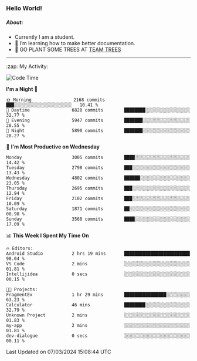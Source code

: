 ### Hello World!

##### About:
- Currently I am a student.
- 🌱 I’m learning how to make better documentation.
- 🌱 GO PLANT SOME TREES AT [TEAM TREES](https://teamtrees.org/)

---
  <summary>:zap: My Activity:</summary>
  
<!--START_SECTION:waka-->
![Code Time](http://img.shields.io/badge/Code%20Time-1%2C297%20hrs%2036%20mins-blue)

**I'm a Night 🦉** 

```text
🌞 Morning                2168 commits        ███░░░░░░░░░░░░░░░░░░░░░░   10.41 % 
🌆 Daytime                6828 commits        ████████░░░░░░░░░░░░░░░░░   32.77 % 
🌃 Evening                5947 commits        ███████░░░░░░░░░░░░░░░░░░   28.55 % 
🌙 Night                  5890 commits        ███████░░░░░░░░░░░░░░░░░░   28.27 % 
```
📅 **I'm Most Productive on Wednesday** 

```text
Monday                   3005 commits        ████░░░░░░░░░░░░░░░░░░░░░   14.42 % 
Tuesday                  2798 commits        ███░░░░░░░░░░░░░░░░░░░░░░   13.43 % 
Wednesday                4802 commits        ██████░░░░░░░░░░░░░░░░░░░   23.05 % 
Thursday                 2695 commits        ███░░░░░░░░░░░░░░░░░░░░░░   12.94 % 
Friday                   2102 commits        ███░░░░░░░░░░░░░░░░░░░░░░   10.09 % 
Saturday                 1871 commits        ██░░░░░░░░░░░░░░░░░░░░░░░   08.98 % 
Sunday                   3560 commits        ████░░░░░░░░░░░░░░░░░░░░░   17.09 % 
```


📊 **This Week I Spent My Time On** 

```text
🔥 Editors: 
Android Studio           2 hrs 19 mins       █████████████████████████   98.04 % 
VS Code                  2 mins              ░░░░░░░░░░░░░░░░░░░░░░░░░   01.81 % 
Intellijidea             0 secs              ░░░░░░░░░░░░░░░░░░░░░░░░░   00.15 % 

🐱‍💻 Projects: 
FragmentEx               1 hr 29 mins        ████████████████░░░░░░░░░   63.23 % 
Calculator               46 mins             ████████░░░░░░░░░░░░░░░░░   32.79 % 
Unknown Project          2 mins              ░░░░░░░░░░░░░░░░░░░░░░░░░   01.83 % 
my-app                   2 mins              ░░░░░░░░░░░░░░░░░░░░░░░░░   01.81 % 
dev-dialogue             0 secs              ░░░░░░░░░░░░░░░░░░░░░░░░░   00.11 % 
```


 Last Updated on 07/03/2024 15:08:44 UTC
<!--END_SECTION:waka-->
